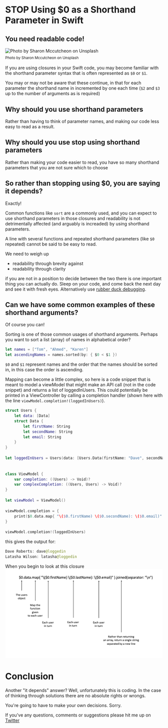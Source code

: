 # STOP Using $0 as a Shorthand Parameter in Swift
## You need readable code!

![Photo by Sharon Mccutcheon on Unsplash](Images/sharon-mccutcheon-8lnbXtxFGZw-unsplash.jpg)<br/>
<sub>Photo by Sharon Mccutcheon on Unsplash<sub>

If you are using closures in your Swift code, you may become familiar with the shorthand parameter syntax that is often represented as `$0` or `$1`.

You may or may not be aware that these continue, in that for each parameter the shorthand name in incremented by one each time (`$2` and `$3` up to the number of arguments as is required)

## Why should you use shorthand parameters
Rather than having to think of parameter names, and making our code less easy to read as a result.

## Why should you use stop using shorthand parameters
Rather than making your code easier to read, you have so many shorthand parameters that you are not sure which to choose

## So rather than stopping using $0, you are saying it depends?
Exactly!

Common functions like `sort` are a commonly used, and you can expect to use shorthand parameters in those closures and readability is not detrimentally affected (and arguably is increaded) by using shorthand parameters.

A line with several functions and repeated shorthand parameters (like `$0` repeated) cannot be said to be easy to read.

We need to weigh up
 - readability through brevity
 against
 - readability through clarity

 if you are not in a position to decide between the two there is one important thing you can actually do. Sleep on your code, and come back the next day and see it with fresh eyes. Alternatively use [rubber duck debugging](https://medium.com/@stevenpcurtis.sc/rubber-duck-debugging-298349134056).

## Can we have some common examples of these shorthand arguments?
Of course you can!

Sorting is one of those common usages of shorthand arguments. Perhaps you want to sort a list (array) of names in alphabetical order?

```swift
let names = ["Tom", "Ahmed", "Karen"]
let ascendingNames = names.sorted(by: { $0 < $1 })
```
`$0` and `$1` represent names and the order that the names should be sorted in, in this case the order is ascending.

Mapping can become a little complex, so here is a code snippet that is meant to model a viewModel that might make an API call (not in the code snippet) and returns a list of loggedInUsers. This could potentially be printed in a ViewController by calling a completion handler (shown here with the line `viewModel.completion!(loggedInUsers)`).

```swift
struct Users {
    let data: [Data]
    struct Data {
        let firstName: String
        let secondName: String
        let email: String
    }
}

let loggedInUsers = Users(data: [Users.Data(firstName: "Dave", secondName: "Roberts", email: "dave@loggedin"), Users.Data(firstName: "Latasha", secondName: "Wilson", email: "latasha@loggedin")])


class ViewModel {
    var completion: ((Users) -> Void)?
    var complexCompletion: ((Users, Users) -> Void)?
}

let viewModel = ViewModel()

viewModel.completion = {
    print($0.data.map{ "\($0.firstName) \($0.secondName): \($0.email)" }.joined(separator: "\n"))
}

viewModel.completion!(loggedInUsers)
```

this gives the output for:

```swift
Dave Roberts: dave@loggedin
Latasha Wilson: latasha@loggedin
```

When you begin to look at this closure
![Closures.png](Images/Closures.png)<br/>

# Conclusion
Another "it depends" answer? Well, unfortunately this is coding. In the case of thinking through solutions there are no absolute rights or wrongs.

You're going to have to make your own decisions. Sorry.

If you've any questions, comments or suggestions please hit me up on [Twitter](https://twitter.com/stevenpcurtis)
